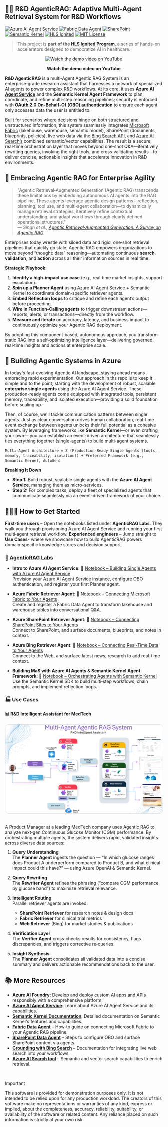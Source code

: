 <!-- markdownlint-disable MD033 -->

## **🤖🧠 R&D AgenticRAG: Adaptive Multi‑Agent Retrieval System for R&D Workflows**

[![Azure AI Agent Service](https://img.shields.io/badge/Azure%20AI-Agent%20Service-4A90E2.svg?logo=microsoftazure)](https://learn.microsoft.com/en-us/azure/ai-services/agents/)  [![Fabric Data Agent](https://img.shields.io/badge/Azure%20AI-Fabric%20Data%20Agent-%231072C2.svg?logo=microsoftazure)](https://learn.microsoft.com/en-us/azure/ai-services/agents/how-to/tools/fabric?tabs=csharp&pivots=overview) [![SharePoint](https://img.shields.io/badge/Azure%20AI-SharePoint-4A90E2.svg?logo=microsoftsharepoint)](https://sharepoint.microsoft.com/) [![Semantic Kernel](https://img.shields.io/badge/Semantic%20Kernel-4A90E2.svg?logo=github)](https://github.com/microsoft/semantic-kernel) [![HLS Ignited](https://img.shields.io/badge/HLS%20Ignited-blue.svg?logo=github)](https://github.com/microsoft/aihlsIgnited) [![MIT License](https://img.shields.io/badge/License-MIT-blue.svg)](LICENSE)

> This project is **part of the [HLS Ignited Program](https://github.com/microsoft/aihlsIgnited)**, a series of hands-on accelerators designed to democratize AI in healthcare. 

<div align="center">
   <a href="https://www.youtube.com/watch?v=YOUR_VIDEO_ID" target="_blank">
      <img src="https://img.youtube.com/vi/YOUR_VIDEO_ID/maxresdefault.jpg" alt="Watch the demo video on YouTube" style="max-width:100%; height:auto;">
   </a>
   <p><strong>Watch the demo video on YouTube</strong></p>
</div>

**R&D AgenticRAG** is a multi‑Agent Agentic RAG System is an enterprise‑grade research assistant that harnesses a network of specialized AI agents to power complex R&D workflows. At its core, it uses **[Azure AI Agent Service](https://learn.microsoft.com/en-us/azure/ai-services/agents/overview)** and the **Semantic Kernel Agent Framework** to plan, coordinate, and refine multi‑step reasoning pipelines; security is enforced with **[OAuth 2.0 On‑Behalf‑Of (OBO) authentication](https://learn.microsoft.com/en-us/azure/active-directory/develop/v2-oauth2-on-behalf-of-flow)** to ensure each agent only accesses data the user is entitled to.

Built for scenarios where decisions hinge on both structured and unstructured information, this system seamlessly integrates [Microsoft Fabric](https://learn.microsoft.com/en-us/azure/ai-services/agents/how-to/tools/fabric) (lakehouse, warehouse, semantic model), SharePoint (documents, blueprints, policies), live web data via the [Bing Search API](https://learn.microsoft.com/en-us/azure/ai-services/agents/how-to/tools/bing-grounding?tabs=python&pivots=overview), and [Azure AI Search’s](https://learn.microsoft.com/en-us/azure/ai-services/agents/how-to/tools/azure-ai-search?tabs=azurecli%2Cpython&pivots=overview-azure-ai-search) combined semantic/vector capabilities. The result is a secure, real‑time orchestration layer that moves beyond one‑shot Q&A—iteratively rewriting queries, invoking the right tools, and cross‑validating results—to deliver concise, actionable insights that accelerate innovation in R&D environments.

## **🚀 Embracing Agentic RAG for Enterprise Agility**

> "Agentic Retrieval‑Augmented Generation (Agentic RAG) transcends these limitations by embedding autonomous AI agents into the RAG pipeline. These agents leverage agentic design patterns—reflection, planning, tool use, and multi‑agent collaboration—to dynamically manage retrieval strategies, iteratively refine contextual understanding, and adapt workflows through clearly defined operational structures."  
> — *Singh et al., [Agentic Retrieval‑Augmented Generation: A Survey on Agentic RAG](https://arxiv.org/abs/2501.09136v3)*

Enterprises today wrestle with siloed data and rigid, one‑shot retrieval pipelines that quickly go stale. Agentic RAG empowers organizations to move beyond “thought: data” reasoning—automating continuous **search**, **validation**, and **action** across all their information sources in real time.

**Strategic Playbook:**
1. **Identify a high‑impact use case** (e.g., real‑time market insights, support escalation).  
2. **Spin up a Planner Agent** using Azure AI Agent Service + Semantic Kernel to coordinate domain‑specific retriever agents.  
3. **Embed Reflection loops** to critique and refine each agent’s output before proceeding.  
4. **Wire in Function‑Calling agents** to trigger downstream actions—reports, alerts, or transactions—directly from the workflow.  
5. **Measure and iterate** on accuracy, latency, and business impact to continuously optimize your Agentic RAG deployment.  

By adopting this component‑based, autonomous approach, you transform static RAG into a self‑optimizing intelligence layer—delivering governed, real‑time insights and actions at enterprise scale.  

## **🤖 Building Agentic Systems in Azure**

In today's fast-evolving Agentic AI landscape, staying ahead means embracing rapid experimentation. Our approach in ths repo is to keep it simple and to the point, starting with the development of robust, scalable **enterprise single agents** using the Azure AI Agent Service. These production-ready agents come equipped with integrated tools, persistent memory, traceability, and isolated execution—providing a solid foundation before scaling up.

Then, of course, we'll tackle communication patterns between single agents. Just as clear conversation drives human collaboration, real-time event exchange between agents unlocks their full potential as a cohesive system. By leveraging frameworks like **Semantic Kernel**—or even crafting your own— you can establish an event-driven architecture that seamlessly ties everything together (single-agents) to build multi-agent systems.

```text
Multi-Agent Architecture = Σ (Production-Ready Single Agents [tools, memory, traceability, isolation]) + Preferred Framework (e.g., Semantic Kernel, AutoGen)
```

**Breaking It Down**

- **Step 1:** Build robust, scalable single agents with the **Azure AI Agent Service**, managing them as micro-services.
- **Step 2:** For complex tasks, deploy a fleet of specialized agents that communicate seamlessly via an event-driven framework of your choice.

## **👩🏾‍💻 How to Get Started**

**First‑time users** – Open the notebooks listed under **AgenticRAG Labs**. They walk you through provisioning Azure AI Agent Service and running your first multi‑agent retrieval workflow. **Experienced engineers** – Jump straight to **Use Cases**- where we showcase how to build AgenticRAG powers domain‑specific knowledge stores and decision support.

### **🧪 [AgenticRAG Labs](labs/README.md)**

- **Intro to Azure AI Agent Service**: 🧾 [Notebook – Building Single Agents with Azure AI Agent Service](labs/01-single-agent-with-azure-ai-agents.ipynb)  
  Provision your Azure AI Agent Service instance, configure OBO authentication, and register your first Planner agent.

- **Azure Fabric Retriever Agent**: 🧾 [Notebook – Connecting Microsoft Fabric to Your Agents](labs/02-azure-fabric-data-agent.ipynb)  
  Create and register a Fabric Data Agent to transform lakehouse and warehouse tables into conversational Q&A.

- **Azure SharePoint Retriever Agent**: 🧾 [Notebook – Connecting SharePoint Sites to Your Agents](labs/03-azure-sharepoint-retriever-agent.ipynb
)  
  Connect to SharePoint, and surface documents, blueprints, and notes in context.

- **Azure Bing Retriever Agent**: 🧾 [Notebook – Connecting Real-Time Data to Your Agents](labs/04-azure-bing-retriever-agent.ipynb)  
  Connect to the Web, and surface latest news, research to add real-time context.

- **Building MaS with Azure AI Agents & Semantic Kernel Agent Framework**: 🧾 [Notebook – Orchestrating Agents with Semantic Kernel](labs/05-semantic-kernel-agent-framework.ipynb)  
  Use the Semantic Kernel SDK to build multi‑step workflows, chain prompts, and implement reflection loops.

### **🏭 Use Cases**

#### **📊 R&D Intelligent Assistant for MedTech**

<div align="center">

<img src="utils/images/R%2BD%20Usecase.png" alt="R&D Use Case" style="max-width:100%; height:auto; border:1px solid #d0d7de; border-radius:12px;" />

</div>
<br>

A Product Manager at a leading MedTech company uses Agentic RAG to analyze next‑gen Continuous Glucose Monitor (CGM) performance. By orchestrating multiple agents, the system delivers rapid, validated insights across diverse data sources:

1. **Query Understanding**  
   The **Planner Agent** ingests the question — “In which glucose ranges does Product A underperform compared to Product B, and what clinical impact could this have?” — using Azure OpenAI & Semantic Kernel.

2. **Query Rewriting**  
   The **Rewriter Agent** refines the phrasing (“compare CGM performance by glucose band”) to maximize retrieval relevance.

3. **Intelligent Routing**  
   Parallel retriever agents are invoked:  
   - **SharePoint Retriever** for research notes & design docs  
   - **Fabric Retriever** for clinical trial metrics  
   - **Web Retriever** (Bing) for market studies & publications  

4. **Verification Layer**  
   The **Verifier Agent** cross‑checks results for consistency, flags discrepancies, and triggers corrective re‑queries.

5. **Insight Synthesis**  
   The **Planner Agent** consolidates all validated data into a concise summary and delivers actionable recommendations back to the user.


## 📚 More Resources

- **[Azure AI Foundry](https://azure.microsoft.com/en-us/products/ai-foundry/?msockid=0b24a995eaca6e7d3c1dbc1beb7e6fa8#Use-cases-and-Capabilities)**: Develop and deploy custom AI apps and APIs responsibly with a comprehensive platform.
- **[Azure AI Agent Service](https://learn.microsoft.com/en-us/azure/ai-services/agents/overview)**: Learn about Azure AI Agent Service and its capabilities.
- **[Semantic Kernel Documentation](https://learn.microsoft.com/en-us/semantic-kernel/overview/)**: Detailed documentation on Semantic Kernel's features and capabilities.
- **[Fabric Data Agent](https://learn.microsoft.com/en-us/azure/ai-services/agents/how-to/tools/fabric?tabs=csharp&pivots=overview)** – How‑to guide on connecting Microsoft Fabric to your Agentic RAG pipeline.  
- **[SharePoint Data Agent](https://learn.microsoft.com/en-us/azure/ai-services/agents/how-to/tools/sharepoint?tabs=csharp&pivots=overview)** – Steps to configure OBO and surface SharePoint content via agents.  
- **[Grounding with Bing Search](https://learn.microsoft.com/en-us/azure/ai-services/agents/how-to/tools/bing-grounding?tabs=python&pivots=overview)** – Documentation for integrating live web search into your workflows.  
- **[Azure AI Search tool](https://learn.microsoft.com/en-us/azure/search/semantic-vector-search-overview)** – Semantic and vector search capabilities to enrich retrieval.  

<br>

> [!IMPORTANT]  
> This software is provided for demonstration purposes only. It is not intended to be relied upon for any production workload. The creators of this software make no representations or warranties of any kind, express or implied, about the completeness, accuracy, reliability, suitability, or availability of the software or related content. Any reliance placed on such information is strictly at your own risk.
